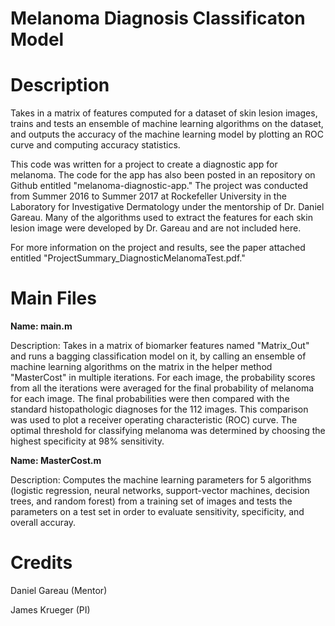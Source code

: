 # Melanoma Diagnosis Classificaton Model

# Description

Takes in a matrix of features computed for a dataset of skin lesion images, trains and tests an ensemble of machine learning algorithms on the dataset, and outputs the accuracy of the machine learning model by plotting an ROC curve and computing accuracy statistics.

This code was written for a project to create a diagnostic app for melanoma. The code for the app has also been posted in an repository on Github entitled "melanoma-diagnostic-app." The project was conducted from Summer 2016 to Summer 2017 at Rockefeller University in the Laboratory for Investigative Dermatology under the mentorship of Dr. Daniel Gareau. Many of the algorithms used to extract the features for each skin lesion image were developed by Dr. Gareau and are not included here. 

For more information on the project and results, see the paper attached entitled "ProjectSummary_DiagnosticMelanomaTest.pdf."

# Main Files

**Name: main.m**

Description: Takes in a matrix of biomarker features named "Matrix_Out" and runs a bagging classification model on it, by calling an ensemble of machine learning algorithms on the matrix in the helper method "MasterCost" in multiple iterations.  For each image, the probability scores from all the iterations were averaged for the final probability of melanoma for each image. The final probabilities were then compared with the standard histopathologic diagnoses for the 112 images. This comparison was used to plot a receiver operating characteristic (ROC) curve. The optimal threshold for classifying melanoma was determined by choosing the highest specificity at 98% sensitivity.

**Name: MasterCost.m**

Description: Computes the machine learning parameters for 5 algorithms (logistic regression, neural networks, 
support-vector machines, decision trees, and random forest) from a training set of images and tests the 
parameters on a test set in order to evaluate sensitivity, specificity, and overall accuray. 

# Credits

Daniel Gareau (Mentor)

James Krueger (PI)
